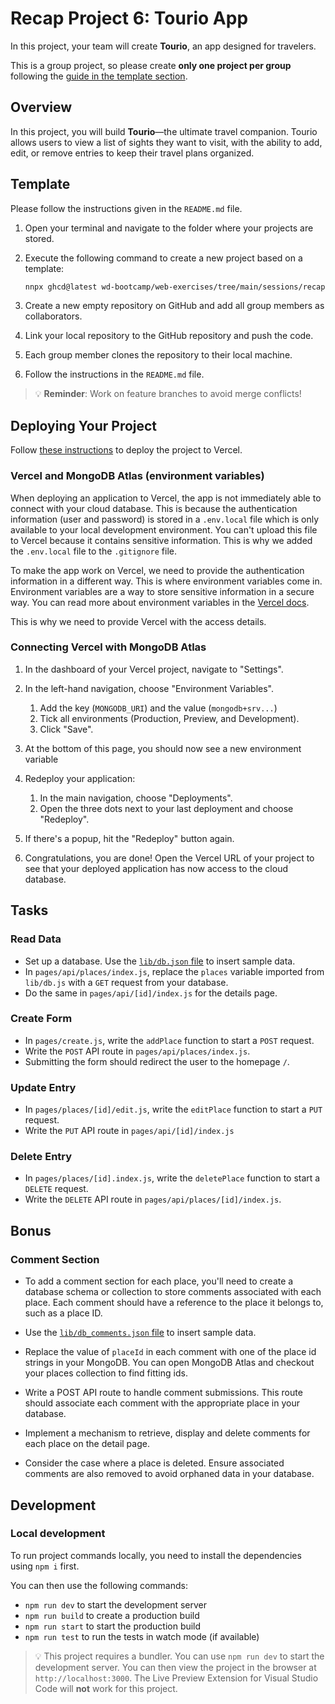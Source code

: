 # Recap Project 6: Tourio App

In this project, your team will create **Tourio**, an app designed for travelers.

This is a group project, so please create **only one project per group** following the [guide in the template section](./README.md#template).

## Overview

In this project, you will build **Tourio**—the ultimate travel companion. Tourio allows users to view a list of sights they want to visit, with the ability to add, edit, or remove entries to keep their travel plans organized.

## Template

Please follow the instructions given in the `README.md` file.

1. Open your terminal and navigate to the folder where your projects are stored.
2. Execute the following command to create a new project based on a template:

   ```bash
   nnpx ghcd@latest wd-bootcamp/web-exercises/tree/main/sessions/recap-project-6/tourio-app -i
   ```

3. Create a new empty repository on GitHub and add all group members as collaborators.
4. Link your local repository to the GitHub repository and push the code.
5. Each group member clones the repository to their local machine.
6. Follow the instructions in the `README.md` file.

> 💡 **Reminder**: Work on feature branches to avoid merge conflicts!

## Deploying Your Project

Follow [these instructions](https://github.com/wd-bootcamp/cohort-template/blob/main/docs/deployment-vercel.md) to deploy the project to Vercel.

### Vercel and MongoDB Atlas (environment variables)

When deploying an application to Vercel, the app is not immediately able to connect with your cloud database. This is because the authentication information (user and password) is stored in a `.env.local` file which is only available to your local development environment. You can't upload this file to Vercel because it contains sensitive information. This is why we added the `.env.local` file to the `.gitignore` file.

To make the app work on Vercel, we need to provide the authentication information in a different way. This is where environment variables come in. Environment variables are a way to store sensitive information in a secure way. You can read more about environment variables in the [Vercel docs](https://vercel.com/docs/projects/environment-variables).

This is why we need to provide Vercel with the access details.

### Connecting Vercel with MongoDB Atlas

1. In the dashboard of your Vercel project, navigate to "Settings".

2. In the left-hand navigation, choose "Environment Variables".

   1. Add the key (`MONGODB_URI`) and the value (`mongodb+srv...`)
   2. Tick all environments (Production, Preview, and Development).
   3. Click "Save".

3. At the bottom of this page, you should now see a new environment variable

4. Redeploy your application:

   1. In the main navigation, choose "Deployments".
   2. Open the three dots next to your last deployment and choose "Redeploy".

5. If there's a popup, hit the "Redeploy" button again.

6. Congratulations, you are done! Open the Vercel URL of your project to see that your deployed application has now access to the cloud database.

## Tasks

### Read Data

- Set up a database. Use the [`lib/db.json` file](lib/db.json) to insert sample data.
- In `pages/api/places/index.js`, replace the `places` variable imported from `lib/db.js` with a `GET` request from your database.
- Do the same in `pages/api/[id]/index.js` for the details page.

### Create Form

- In `pages/create.js`, write the `addPlace` function to start a `POST` request.
- Write the `POST` API route in `pages/api/places/index.js`.
- Submitting the form should redirect the user to the homepage `/`.

### Update Entry

- In `pages/places/[id]/edit.js`, write the `editPlace` function to start a `PUT` request.
- Write the `PUT` API route in `pages/api/[id]/index.js`

### Delete Entry

- In `pages/places/[id].index.js`, write the `deletePlace` function to start a `DELETE` request.
- Write the `DELETE` API route in `pages/api/places/[id]/index.js`.

## Bonus

### Comment Section

- To add a comment section for each place, you'll need to create a database schema or collection to store comments associated with each place. Each comment should have a reference to the place it belongs to, such as a place ID.

- Use the [`lib/db_comments.json` file](lib/db_comments.json) to insert sample data.

- Replace the value of `placeId` in each comment with one of the place id strings in your MongoDB. You can open MongoDB Atlas and checkout your places collection to find fitting ids.

- Write a POST API route to handle comment submissions. This route should associate each comment with the appropriate place in your database.

- Implement a mechanism to retrieve, display and delete comments for each place on the detail page.

- Consider the case where a place is deleted. Ensure associated comments are also removed to avoid orphaned data in your database.

## Development

### Local development

To run project commands locally, you need to install the dependencies using `npm i` first.

You can then use the following commands:

- `npm run dev` to start the development server
- `npm run build` to create a production build
- `npm run start` to start the production build
- `npm run test` to run the tests in watch mode (if available)

> 💡 This project requires a bundler. You can use `npm run dev` to start the development server. You can then view the project in the browser at `http://localhost:3000`. The Live Preview Extension for Visual Studio Code will **not** work for this project.
